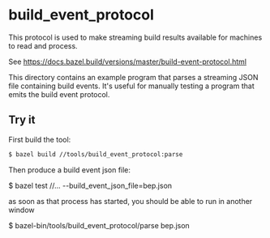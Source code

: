 # build_event_protocol

This protocol is used to make streaming build results available for machines to
read and process.

See https://docs.bazel.build/versions/master/build-event-protocol.html

This directory contains an example program that parses a streaming JSON file
containing build events. It's useful for manually testing a program that emits
the build event protocol.

## Try it

First build the tool:

```sh
$ bazel build //tools/build_event_protocol:parse
```

Then produce a build event json file:

$ bazel test //... --build_event_json_file=bep.json

as soon as that process has started, you should be able to run in another window

$ bazel-bin/tools/build_event_protocol/parse bep.json
